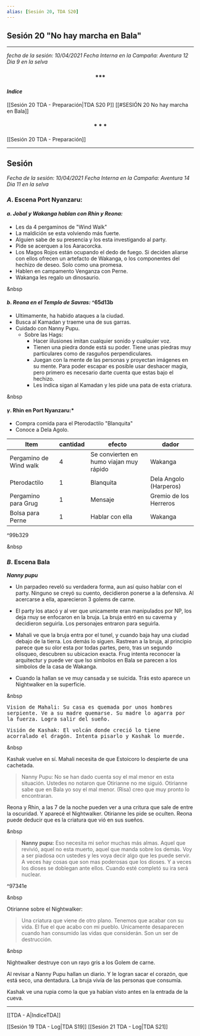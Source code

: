 ```yaml
---
alias: [Sesión 20, TDA S20]
---
```


## Sesión 20 "No hay marcha en Bala"
---

*fecha de la sesión: 10/04/2021
Fecha Interna en la Campaña: Aventura 12 Dia 9 en la selva*

<div align='center'>
<h3> *** </h3>
</div>


#### _Indice_
[[Sesión 20 TDA - Preparación|TDA S20 P]]
[[#SESIÓN 20 No hay marcha en Bala]]

<div align='center'>
   <h3> * * * </h3>
</div>

[[Sesión 20 TDA - Preparación]]


---

## Sesión 
*Fecha de la sesión: 10/04/2021*
*Fecha Interna en la Campaña: Aventura 14 Dia 11 en la selva*

### **$A$.  Escena Port Nyanzaru:**

#### $a$. *Jobal y Wakanga hablan con Rhin y Reona:*
+ Les da 4 pergaminos de "Wind Walk"
+ La maldición se esta volviendo más fuerte.
+ Alguien sabe de su presencia y los esta investigando al party.
+ Pide se acerquen a los Aaracorcka.
+ Los Magos Rojos están ocupando el dedo de fuego. Si deciden aliarse con ellos ofrecen un artefacto de Wakanga, o los componentes del hechizo de deseo. Solo como una promesa.
+ Hablen en campamento Venganza con Perne.
+ Wakanga les regalo un dinosaurio.

&nbsp

#### $b$. *Reona en el Templo de Savras:* ^65d13b
+ Ultimamente, ha habido ataques a la ciudad.
+ Busca al Kamadan y traeme una de sus garras.
+ Cuidado con Nanny Pupu.
	* Sobre las Hags:
		+ Hacer iilusiones imitan cualquier sonido y cualquier voz.
		+ Tienen una piedra donde está su poder. Tiene unas piedras muy particulares como de rasguños perpendiculares.
		+ Juegan con la mente de las personas y proyectan imágenes en su mente. Para poder escapar es posible usar deshacer magia, pero primero es necesario darte cuenta que estas bajo el hechizo.
		+ Les indica sigan al Kamadan y les pide una pata de esta criatura.

&nbsp

#### $\gamma$. Rhin en Port Nyanzaru:*
+ Compra comida para el Pterodactilo "Blanquita"
+ Conoce a Dela Agolo.


| Item | cantidad | efecto | dador |
|----- | --------- |--------|-------|
| Pergamino de Wind walk | 4 | Se convierten en humo viajan muy rápido|Wakanga|
| Pterodactilo | 1 | Blanquita | Dela Angolo (Harperos)|
| Pergamino para Grug | 1| Mensaje | Gremio de los Herreros |
| Bolsa para Perne | 1 | Hablar con ella | Wakanga |

^99b329

&nbsp

### $B$. Escena Bala

***Nanny pupu***
+ Un parpadeo reveló su verdadera forma, aun así quiso hablar con el party. Ninguno se creyó su cuento, decidieron ponerse a la defensiva. Al acercarse a ella, aparecieron 3 golems de carne.

+ El party los atacó y al ver que unicamente eran manipulados por NP, los deja rnuy se enfocaron en la bruja. La bruja entró en su caverna y decidieron seguirla. Los personajes entraron para seguirla.

+ Mahali ve que la bruja entra por el tunel, y cuando baja hay una ciudad debajo de la tierra. Los demás lo siguen. Rastrean a la bruja, al principio parece que su olor esta por todas partes, pero, tras un segundo olisqueo, descubren su ubicacion exacta. Frug intenta reconocer la arquitectur y puede ver que lso simbolos en Bala se parecen a los simbolos de la casa de Wakanga.

+ Cuando la hallan se ve muy cansada y se suicida. Trás esto aparece un Nightwalker en la superficie.

&nbsp

<tt>Vision de Mahali: Su casa es quemada por unos hombres serpiente. Ve a su madre quemarse. Su madre lo agarra por la fuerza. Logra salir del sueño.</tt>

<tt>Visión de Kashak: El volcán donde creció lo tiene acorralado el dragón. Intenta pisarlo y Kashak lo muerde.</tt>

&nbsp

Kashak vuelve en sí. Mahali necesita de que Estoicoro lo despierte de una cachetada.

>Nanny Pupu:
>No se han dado cuenta soy el mal menor en esta situación. Ustedes no notaron que Otirianne no me siguió. Otirianne sabe que en Bala yo soy el mal menor. (Risa) creo que muy pronto lo encontraran.

Reona y Rhin, a las 7 de la noche pueden ver a una critura que sale de entre la oscuridad. Y aparecé el Nightwalker. Otirianne les pide se oculten. Reona puede deducir que es la criatura que vió en sus sueños.

&nbsp

>**Nanny pupu:**
>Eso necesita mi señor muchas más almas. Aquel que revivió, aquel no esta muerto, aquel que manda sobre los demás.
>Voy a ser piadosa ocn ustedes y les voya decir algo que les puede servir. A veces hay cosas que son mas poderosas que los dioses. Y a veces los dioses se doblegan ante ellos.
>Cuando esté completó su ira será nuclear.

^97341e

&nbsp

Otirianne sobre el Nightwalker:
>Una criatura que viene de otro plano. Tenemos que acabar con su vida. El fue el que acabo con mi pueblo. 
>Unicamente desaparecen cuando han consumido las vidas que considerán. Son un ser de destrucción.

&nbsp

Nightwalker destruye con un rayo gris a los Golem de carne. 

Al revisar a Nanny Pupu hallan un diario. Y le logran sacar el corazón, que está seco, una dentadura. La bruja vivía de las personas que consumía.

Kashak ve una rupia como la que ya habían visto antes en la entrada de la cueva.

---
[[TDA - A|IndiceTDA]]

[[Sesión 19 TDA - Log|TDA S19]]
[[Sesión 21 TDA - Log|TDA S21]]









